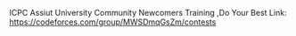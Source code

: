 ICPC Assiut University Community
Newcomers Training ,Do Your Best
Link: https://codeforces.com/group/MWSDmqGsZm/contests
